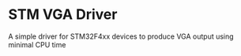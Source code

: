 # STM VGA Driver
 A simple driver for STM32F4xx devices to produce VGA output using minimal CPU time
